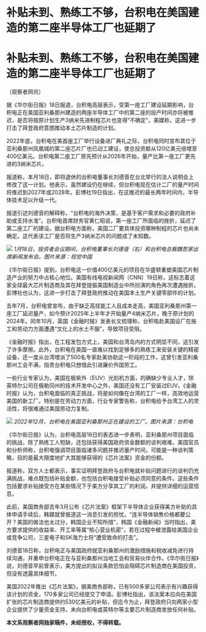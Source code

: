 # 补贴未到、熟练工不够，台积电在美国建造的第二座半导体工厂也延期了

# 补贴未到、熟练工不够，台积电在美国建造的第二座半导体工厂也延期了

（观察者网讯）

据《华尔街日报》18日报道，台积电高层表示，受第一座工厂建设延期影响，台积电正在美国亚利桑那州建造的两座半导体工厂中的第二座的投产时间亦将被推迟，是否将按原计划生产3纳米先进制程芯片也变得“不确定”。美媒称，这进一步打击了拜登政府意图推动本土芯片制造的计划。

2022年底，台积电在美首座工厂举行设备进厂典礼之际，台积电同时宣布其位于亚利桑那州凤凰城的第二座芯片厂也已动工建设，使总投资额从120亿美元倍增至400亿美元。台积电第二座工厂原先预计从2026年开始，量产比第一座工厂更先进的3纳米芯片。

报道称，本月18日，即将退休的台积电董事长刘德音在台北举行的法人说明会上修改了这一计划。他表示，虽然建设仍在继续，但台积电现在估计二厂的量产时间将推迟到2027年或2028年。彭博社19日指出，在这推迟的最长两年时间内，半导体技术足以升级一代。

报道引述刘德音的解释称，“台积电的海外决策，是基于客户需求和必要的政府补助或支持水准”。台积电首席财务官黄仁昭说，第一座工厂所面临的挫折，延迟了第二座工厂的建设。据台积电方面称，美国二厂要具体投资哪种制程的芯片也尚未确定。这代表该工厂是否将生产3纳米芯片的问题成了未知数。

![](https://inews.gtimg.com/om_bt/OnBmakNCZA0Tpw4VkaHzSWYbtsmZM0-JDWx3V3bgPYgi4AA/1000)
_1月18日，投资者会议期间，台积电董事长刘德音（右）和台积电总裁魏哲家出席新闻发布会。图片来源：视觉中国_

《华尔街日报》提到，台积电这一价值400亿美元的项目在华盛顿重塑美国芯片制造产业的努力中占核心地位。美国有线电视新闻网（CNN）19日称，这标志着这家全球最大芯片制造商及其在拜登提振美国制造业中所扮演的角色再次遭遇挫折。彭博社也认为，这进一步打击了拜登政府推动在美国本土生产关键零部件的计划。

去年7月，台积电曾宣布，由于缺乏高技能工人且成本走高，美国亚利桑那州第一座工厂延迟量产，如今预计2025年上半年才开始量产4纳米芯片，晚于原计划的2024年。同年10月，英国《金融时报》发表长文梳理称，台积电赴美国设厂在施工和劳动力方面遭遇“文化上的水土不服”，导致项目受阻。

《金融时报》指出，在工程发包方式上，美国和台湾岛内的方式明显不同，这引发了许多摩擦。此外，台积电在美国一直难以找到足够多的熟练工来安装关键的精密设备，还一度从台湾增派了500名专家赴美协助这一阶段的工作，这曾引发亚利桑那州工会不满，指责台积电只想借此引进廉价外国劳工。

一些行业专家认为，美国在极紫外（EUV）光刻机方面，的确缺少专业人才，除英特尔公司在俄勒冈州的技术开发中心之外，美国还没有工厂安装过EUV。《金融时报》认为，台积电面临的真正挑战，将是如何像在台湾的工厂一样，高效地运营美国的新工厂。特别是在劳动力方面，行业专家警告称，台积电给予台湾工人的灵活性，将很难通过美国劳动力复制。

![](https://inews.gtimg.com/om_bt/OUiR3seThj4mF8esfv_X0gjw7vYF1KlVXcZUsXII0GqLAAA/1000)
_2022年12月，台积电在美国亚利桑那州正在建设的工厂。图片来源：台积电_

《华尔街日报》认为，台积电高层18日的表态进一步表明，亚利桑那州项目面临的挑战，除了熟练工人短缺，还包括获得美国政府资金数额的谈判艰难。美国官员和分析师称，台积电强调项目面临诸多问题并推迟量产时间，可能是一种谈判策略，目的是最大限度地扩大其能够获得的《芯片法案》资金的份额。

报道称，双方人士都表示，事实证明拜登政府与台积电就补贴问题进行的谈判仍充满挑战，难点既包括补贴金额，也包括台积电接受补贴必须同意的条件。这些条件包括要求补贴接受方在某些情况下于美方分享其工厂的利润，并提供详细的运营信息。

此前，美国商务部去年3月公布《芯片法案》框架下半导体企业获得美方补助的具体申请手续后，韩媒就曾报道这一消息引发的担忧。“连半导体销售价格都要公开？美国的做法也太过分，韩国企业不知所措”，韩国《金融新闻》当时指出，美方要求提供的收益率、开工率等属“核心营业机密”，若在过程中被泄露给美国企业或竞争公司，三星电子和SK海力士将“遭受致命的打击”。

刘德音18日称，台积电正与美国政府就亚利桑那州的激励措施和税收减免进行持续沟通，并重申台积电正在与亚利桑那州当地工会和贸易伙伴合作。《华尔街日报》说，刘德音早前曾表示，美方提出的拟议条款恐怕会阻碍芯片制造商在美国投资，但没有透露具体细节。

美国2022年推出《芯片法案》，据美商务部称，已有500多家公司表示有兴趣获得该计划的资金，170多家公司已经提交了申请。彭博社指出，该法案本应向在美国扩张的芯片制造商提供约530亿美元的补贴，但迄今为止，拜登政府只向两家小型企业提供了少量资金支持，未向台积电或英特尔等主要芯片制造商发放任何补贴。

**本文系观察者网独家稿件，未经授权，不得转载。**

